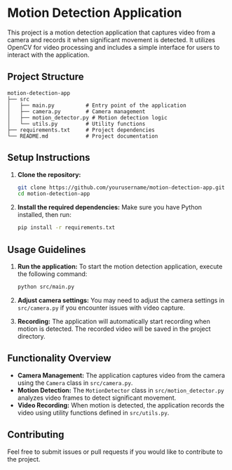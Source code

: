 # Motion Detection Application

This project is a motion detection application that captures video from a camera and records it when significant movement is detected. It utilizes OpenCV for video processing and includes a simple interface for users to interact with the application.

## Project Structure

```
motion-detection-app
├── src
│   ├── main.py          # Entry point of the application
│   ├── camera.py        # Camera management
│   ├── motion_detector.py # Motion detection logic
│   └── utils.py         # Utility functions
├── requirements.txt     # Project dependencies
└── README.md            # Project documentation
```

## Setup Instructions

1. **Clone the repository:**
   ```bash
   git clone https://github.com/yourusername/motion-detection-app.git
   cd motion-detection-app
   ```

2. **Install the required dependencies:**
   Make sure you have Python installed, then run:
   ```bash
   pip install -r requirements.txt
   ```

## Usage Guidelines

1. **Run the application:**
   To start the motion detection application, execute the following command:
   ```bash
   python src/main.py
   ```

2. **Adjust camera settings:**
   You may need to adjust the camera settings in `src/camera.py` if you encounter issues with video capture.

3. **Recording:**
   The application will automatically start recording when motion is detected. The recorded video will be saved in the project directory.

## Functionality Overview

- **Camera Management:** The application captures video from the camera using the `Camera` class in `src/camera.py`.
- **Motion Detection:** The `MotionDetector` class in `src/motion_detector.py` analyzes video frames to detect significant movement.
- **Video Recording:** When motion is detected, the application records the video using utility functions defined in `src/utils.py`.

## Contributing

Feel free to submit issues or pull requests if you would like to contribute to the project.